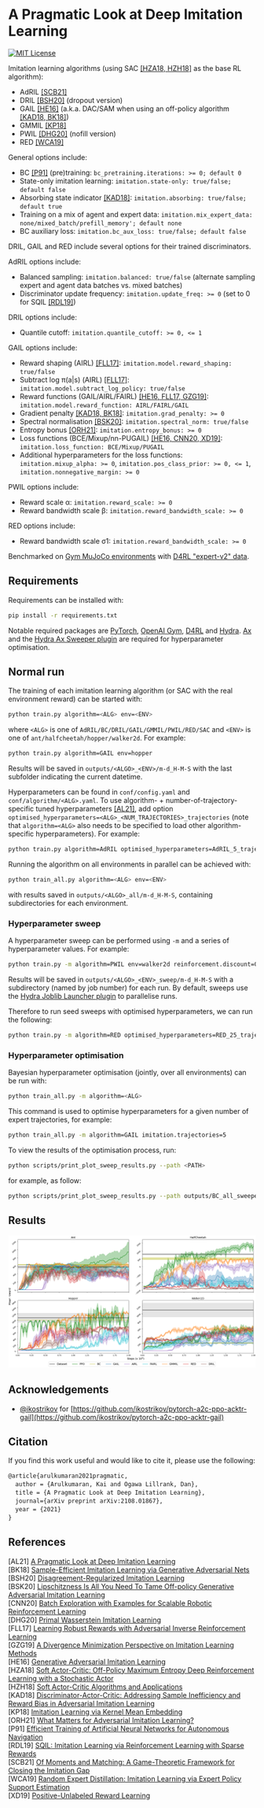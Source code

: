 # A Pragmatic Look at Deep Imitation Learning

[![MIT License](https://img.shields.io/badge/license-MIT-blue.svg)](LICENSE.md)

Imitation learning algorithms (using SAC [[HZA18, HZH18]](#references) as the base RL algorithm):

- AdRIL [[SCB21]](#references)
- DRIL [[BSH20]](#references) (dropout version)
- GAIL [[HE16]](#references) (a.k.a. DAC/SAM when using an off-policy algorithm [[KAD18, BK18]](#references))
- GMMIL [[KP18]](#references)
- PWIL [[DHG20]](#references) (nofill version)
- RED [[WCA19]](#references)

General options include:

- BC [[P91]](#references) (pre)training: `bc_pretraining.iterations: >= 0; default 0`
- State-only imitation learning: `imitation.state-only: true/false; default false`
- Absorbing state indicator [[KAD18]](#references): `imitation.absorbing: true/false; default true`
- Training on a mix of agent and expert data: `imitation.mix_expert_data: none/mixed_batch/prefill_memory'; default none`
- BC auxiliary loss: `imitation.bc_aux_loss: true/false; default false`

DRIL, GAIL and RED include several options for their trained discriminators.

AdRIL options include:

- Balanced sampling: `imitation.balanced: true/false` (alternate sampling expert and agent data batches vs. mixed batches)
- Discriminator update frequency: `imitation.update_freq: >= 0` (set to 0 for SQIL [[RDL19]](#references))

DRIL options include:

- Quantile cutoff: `imitation.quantile_cutoff: >= 0, <= 1`

GAIL options include:

- Reward shaping (AIRL) [[FLL17]](#references): `imitation.model.reward_shaping: true/false`
- Subtract log π(a|s) (AIRL) [[FLL17]](#references): `imitation.model.subtract_log_policy: true/false`
- Reward functions (GAIL/AIRL/FAIRL) [[HE16, FLL17, GZG19]](#references): `imitation.model.reward_function: AIRL/FAIRL/GAIL`
- Gradient penalty [[KAD18, BK18]](#references): `imitation.grad_penalty: >= 0`
- Spectral normalisation [[BSK20]](#references): `imitation.spectral_norm: true/false`
- Entropy bonus [[ORH21]](#references): `imitation.entropy_bonus: >= 0`
- Loss functions (BCE/Mixup/nn-PUGAIL) [[HE16, CNN20, XD19]](#references): `imitation.loss_function: BCE/Mixup/PUGAIL`
- Additional hyperparameters for the loss functions: `imitation.mixup_alpha: >= 0`, `imitation.pos_class_prior: >= 0, <= 1`, `imitation.nonnegative_margin: >= 0`

PWIL options include:

- Reward scale α: `imitation.reward_scale: >= 0`
- Reward bandwidth scale β: `imitation.reward_bandwidth_scale: >= 0`

RED options include:

- Reward bandwidth scale σ1: `imitation.reward_bandwidth_scale: >= 0`

Benchmarked on [Gym MuJoCo environments](https://www.gymlibrary.dev/environments/mujoco/) with [D4RL "expert-v2" data](https://github.com/Farama-Foundation/D4RL/wiki/Tasks#gym).

## Requirements

Requirements can be installed with:
```sh
pip install -r requirements.txt
```
Notable required packages are [PyTorch](https://pytorch.org/), [OpenAI Gym](https://gym.openai.com/), [D4RL](https://github.com/Farama-Foundation/D4RL) and [Hydra](https://hydra.cc/). [Ax](https://ax.dev/) and the [Hydra Ax Sweeper plugin](https://hydra.cc/docs/next/plugins/ax_sweeper/) are required for hyperparameter optimisation.

## Normal run

The training of each imitation learning algorithm (or SAC with the real environment reward) can be started with:
```sh
python train.py algorithm=<ALG> env=<ENV>
```
where `<ALG>` is one of `AdRIL/BC/DRIL/GAIL/GMMIL/PWIL/RED/SAC` and `<ENV>` is one of `ant/halfcheetah/hopper/walker2d`. For example:
```sh
python train.py algorithm=GAIL env=hopper
```

Results will be saved in `outputs/<ALGO>_<ENV>/m-d_H-M-S` with the last subfolder indicating the current datetime.

Hyperparameters can be found in `conf/config.yaml` and `conf/algorithm/<ALG>.yaml`. To use algorithm- + number-of-trajectory-specific tuned hyperparameters [[AL21]](#references), add option `optimised_hyperparameters=<ALG>_<NUM_TRAJECTORIES>_trajectories` (note that `algorithm=<ALG>` also needs to be specified to load other algorithm-specific hyperparameters). For example:
```sh
python train.py algorithm=AdRIL optimised_hyperparameters=AdRIL_5_trajectories env=halfcheetah
```

Running the algorithm on all environments in parallel can be achieved with:
```sh
python train_all.py algorithm=<ALG> env=<ENV>
```
with results saved in `outputs/<ALGO>_all/m-d_H-M-S`, containing subdirectories for each environment.

### Hyperparameter sweep

A hyperparameter sweep can be performed using `-m` and a series of hyperparameter values. For example:
```sh
python train.py -m algorithm=PWIL env=walker2d reinforcement.discount=0.97,0.98,0.99
```

Results will be saved in `outputs/<ALGO>_<ENV>_sweep/m-d_H-M-S` with a subdirectory (named by job number) for each run. By default, sweeps use the [Hydra Joblib Launcher plugin](https://hydra.cc/docs/plugins/joblib_launcher/) to parallelise runs.

Therefore to run seed sweeps with optimised hyperparameters, we can run the following:
```sh
python train.py -m algorithm=RED optimised_hyperparameters=RED_25_trajectories env=halfcheetah seed=1,2,3,4,5,6,7,8,9,10
```

### Hyperparameter optimisation

Bayesian hyperparameter optimisation (jointly, over all environments) can be run with:
```sh
python train_all.py -m algorithm=<ALG>
```

This command is used to optimise hyperparameters for a given number of expert trajectories, for example:
```sh
python train_all.py -m algorithm=GAIL imitation.trajectories=5
```

To view the results of the optimisation process, run:
```sh
python scripts/print_plot_sweep_results.py --path <PATH>
```
for example, as follow:
```sh
python scripts/print_plot_sweep_results.py --path outputs/BC_all_sweeper/03-09_19-13-21
```

## Results

![PyBullet results](figures/pybullet.png) 

## Acknowledgements

- [@ikostrikov](https://github.com/ikostrikov) for [https://github.com/ikostrikov/pytorch-a2c-ppo-acktr-gail](https://github.com/ikostrikov/pytorch-a2c-ppo-acktr-gail)

## Citation

If you find this work useful and would like to cite it, please use the following:

```tex
@article{arulkumaran2021pragmatic,
  author = {Arulkumaran, Kai and Ogawa Lillrank, Dan},
  title = {A Pragmatic Look at Deep Imitation Learning},
  journal={arXiv preprint arXiv:2108.01867},
  year = {2021}
}
```

## References

[AL21] [A Pragmatic Look at Deep Imitation Learning](https://arxiv.org/abs/2108.01867)  
[BK18] [Sample-Efficient Imitation Learning via Generative Adversarial Nets](https://arxiv.org/abs/1809.02064)  
[BSH20] [Disagreement-Regularized Imitation Learning](https://openreview.net/forum?id=rkgbYyHtwB)  
[BSK20] [Lipschitzness Is All You Need To Tame Off-policy Generative Adversarial Imitation Learning](https://arxiv.org/abs/2006.16785)  
[CNN20] [Batch Exploration with Examples for Scalable Robotic Reinforcement Learning](https://arxiv.org/abs/2010.11917)  
[DHG20] [Primal Wasserstein Imitation Learning](https://arxiv.org/abs/2006.04678)  
[FLL17] [Learning Robust Rewards with Adversarial Inverse Reinforcement Learning](https://arxiv.org/abs/1710.11248)  
[GZG19] [A Divergence Minimization Perspective on Imitation Learning Methods](https://arxiv.org/abs/1911.02256)  
[HE16] [Generative Adversarial Imitation Learning](https://arxiv.org/abs/1606.03476)  
[HZA18] [Soft Actor-Critic: Off-Policy Maximum Entropy Deep Reinforcement Learning with a Stochastic Actor](https://arxiv.org/abs/1801.01290)  
[HZH18] [Soft Actor-Critic Algorithms and Applications](https://arxiv.org/abs/1812.05905)  
[KAD18] [Discriminator-Actor-Critic: Addressing Sample Inefficiency and Reward Bias in Adversarial Imitation Learning](https://arxiv.org/abs/1809.02925)  
[KP18] [Imitation Learning via Kernel Mean Embedding](https://ojs.aaai.org/index.php/AAAI/article/view/11720)  
[ORH21] [What Matters for Adversarial Imitation Learning?](https://arxiv.org/abs/2106.00672)  
[P91] [Efficient Training of Artificial Neural Networks for Autonomous Navigation](https://www.mitpressjournals.org/doi/abs/10.1162/neco.1991.3.1.88?journalCode=neco)  
[RDL19] [SQIL: Imitation Learning via Reinforcement Learning with Sparse Rewards](https://arxiv.org/abs/1905.11108)  
[SCB21] [Of Moments and Matching: A Game-Theoretic Framework for Closing the Imitation Gap](https://arxiv.org/abs/2103.03236)  
[WCA19] [Random Expert Distillation: Imitation Learning via Expert Policy Support Estimation](https://arxiv.org/abs/1905.06750)  
[XD19] [Positive-Unlabeled Reward Learning](https://arxiv.org/abs/1911.00459)  
